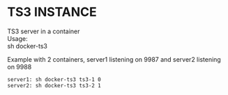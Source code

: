 TS3 INSTANCE
====

TS3 server in a container  
Usage:  
sh docker-ts3 <name> <increment>  

Example with 2 containers, server1 listening on 9987 and server2 listening on 9988  
``` 
server1: sh docker-ts3 ts3-1 0  
server2: sh docker-ts3 ts3-2 1  
```
